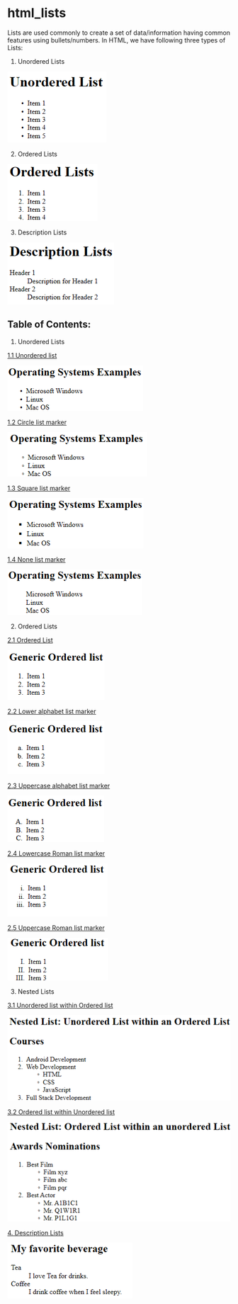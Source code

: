 # html_lists

Lists are used commonly to create a set of data/information having common features using bullets/numbers.
In HTML, we have following three types of Lists:

1. Unordered Lists

![Unordered Lists](https://github.com/NishkarshRaj/html_lists/blob/content/img/GenericUL.png)

2. Ordered Lists

![Ordered Lists](https://github.com/NishkarshRaj/html_lists/blob/content/img/GenericOL.png)

3. Description Lists

![Description Lists](https://github.com/NishkarshRaj/html_lists/blob/content/img/GenericDescription.png)

## Table of Contents:

1. Unordered Lists

  [1.1 Unordered list](https://github.com/NishkarshRaj/html_lists/blob/content/src/Unordered%20Lists/Unordered_list.html)
  
  ![img](https://github.com/NishkarshRaj/html_lists/blob/content/img/UnorderedList.png)
  
  [1.2 Circle list marker](https://github.com/NishkarshRaj/html_lists/blob/content/src/Unordered%20Lists/Unordered_Circle_list_marker.html)
  
  ![img](https://github.com/NishkarshRaj/html_lists/blob/content/img/UL_Circle.png)
  
  [1.3 Square list marker](https://github.com/NishkarshRaj/html_lists/blob/content/src/Unordered%20Lists/Unordered_Square_list_marker.html)
  
  ![img](https://github.com/NishkarshRaj/html_lists/blob/content/img/UL_Square.png)
  
  [1.4 None list marker](https://github.com/NishkarshRaj/html_lists/blob/content/src/Unordered%20Lists/Unordered_no_list_marker.html)

  ![img](https://github.com/NishkarshRaj/html_lists/blob/content/img/UL_None.png)
  
2. Ordered Lists

  [2.1 Ordered List](https://github.com/NishkarshRaj/html_lists/blob/content/src/Ordered%20Lists/Ordered_list.html)
  
  ![img](https://github.com/NishkarshRaj/html_lists/blob/content/img/Ordered_list.png)
  
  [2.2 Lower alphabet list marker](https://github.com/NishkarshRaj/html_lists/blob/content/src/Ordered%20Lists/Ordered_list_lower_aphabet_marker.html)
  
  ![img](https://github.com/NishkarshRaj/html_lists/blob/content/img/OL_lower_alpha.png)
  
  [2.3 Uppercase alphabet list marker](https://github.com/NishkarshRaj/html_lists/blob/content/src/Ordered%20Lists/Ordered_list_upper_aphabet_marker.html)
  
  ![img](https://github.com/NishkarshRaj/html_lists/blob/content/img/OL_upper_alpha.png)
  
  [2.4 Lowercase Roman list marker](https://github.com/NishkarshRaj/html_lists/blob/content/src/Ordered%20Lists/Ordered_list_lower_roman_marker.html)
  
  ![img](https://github.com/NishkarshRaj/html_lists/blob/content/img/OL_lower_roman.png)
  
  [2.5 Uppercase Roman list marker](https://github.com/NishkarshRaj/html_lists/blob/content/src/Ordered%20Lists/Ordered_list_upper_roman_marker.html)
  
  ![img](https://github.com/NishkarshRaj/html_lists/blob/content/img/OL_upper_roman.png)

3. Nested Lists

  [3.1 Unordered list within Ordered list](https://github.com/NishkarshRaj/html_lists/blob/content/src/Nested%20Lists/Ordered_within_unordered.html)
  
  ![Nested](https://github.com/NishkarshRaj/html_lists/blob/content/img/Nested1.png)
  
  [3.2 Ordered list within Unordered list](https://github.com/NishkarshRaj/html_lists/blob/content/src/Nested%20Lists/Unordered_within_ordered.html)

  ![Nested](https://github.com/NishkarshRaj/html_lists/blob/content/img/Nested2.png)
  
[4. Description Lists](https://github.com/NishkarshRaj/html_lists/blob/content/src/Description%20Lists/Description_list.html)

![Description list](https://github.com/NishkarshRaj/html_lists/blob/content/img/Description1.png)
